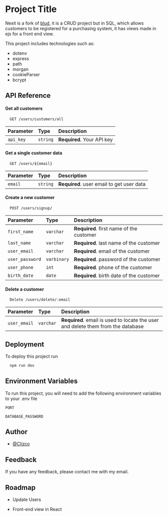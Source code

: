 
# Project Title

Nexit is a fork of [blud](https://github.com/Clizco/blud), it is a CRUD project but in SQL, which allows customers to be registered for a purchasing system, it has views made in ejs for a front end view.

This project includes technologies such as:

- dotenv
- express
- path
- morgan
- cookieParser
- bcrypt


## API Reference

#### Get all customers

```http
  GET /users/customers/all
```

| Parameter | Type     | Description                |
| :-------- | :------- | :------------------------- |
| `api_key` | `string` | **Required**. Your API key |

#### Get a single customer data

```http
  GET /users/${email}
```

| Parameter | Type     | Description                       |
| :-------- | :------- | :-------------------------------- |
| `email`      | `string` | **Required**. user email to get user data |


#### Create a new customer

```http
  POST /users/signup/
```

| Parameter | Type     | Description                       |
| :-------- | :------- | :-------------------------------- |
| `first_name`      | `varchar` | **Required**. first name of the customer |
| `last_name`       | `varchar` | **Required**. last name of the customer |
| `user_email`      | `varchar` | **Required**. email of the customer |
| `user_password`   | `varbinary` | **Required**. password of the customer |
| `user_phone`      | `int` | **Required**. phone of the customer |
| `birth_date`      | `date` | **Required**. birth date of the customer |

#### Delete a customer

```http
  Delete /users/delete/:email
```

| Parameter | Type     | Description                       |
| :-------- | :------- | :-------------------------------- |
| `user_email`      | `varchar` | **Required**. email is used to locate the user and delete them from the database |







## Deployment

To deploy this project run

```bash
  npm run dev
```


## Environment Variables

To run this project, you will need to add the following environment variables to your .env file

`PORT`

`DATABASE_PASSWORD`


## Author

- [@Clizco](https://github.com/Clizco)


## Feedback

If you have any feedback, please contact me with my email.

## Roadmap

- Update Users

- Front-end view in React


